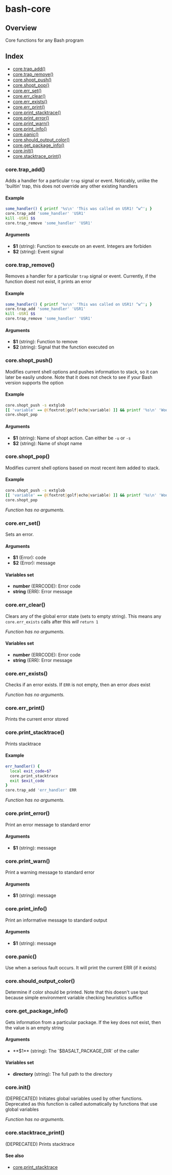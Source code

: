 # bash-core

## Overview

Core functions for any Bash program

## Index

* [core.trap_add()](#coretrap_add)
* [core.trap_remove()](#coretrap_remove)
* [core.shopt_push()](#coreshopt_push)
* [core.shopt_pop()](#coreshopt_pop)
* [core.err_set()](#coreerr_set)
* [core.err_clear()](#coreerr_clear)
* [core.err_exists()](#coreerr_exists)
* [core.err_print()](#coreerr_print)
* [core.print_stacktrace()](#coreprint_stacktrace)
* [core.print_error()](#coreprint_error)
* [core.print_warn()](#coreprint_warn)
* [core.print_info()](#coreprint_info)
* [core.panic()](#corepanic)
* [core.should_output_color()](#coreshould_output_color)
* [core.get_package_info()](#coreget_package_info)
* [core.init()](#coreinit)
* [core.stacktrace_print()](#corestacktrace_print)

### core.trap_add()

Adds a handler for a particular `trap` signal or event. Noticably,
unlike the 'builtin' trap, this does not override any other existing handlers

#### Example

```bash
some_handler() { printf '%s\n' 'This was called on USR1! ^w^'; }
core.trap_add 'some_handler' 'USR1'
kill -USR1 $$
core.trap_remove 'some_handler' 'USR1'
```

#### Arguments

* **$1** (string): Function to execute on an event. Integers are forbiden
* **$2** (string): Event signal

### core.trap_remove()

Removes a handler for a particular `trap` signal or event. Currently,
if the function doest not exist, it prints an error

#### Example

```bash
some_handler() { printf '%s\n' 'This was called on USR1! ^w^'; }
core.trap_add 'some_handler' 'USR1'
kill -USR1 $$
core.trap_remove 'some_handler' 'USR1'
```

#### Arguments

* **$1** (string): Function to remove
* **$2** (string): Signal that the function executed on

### core.shopt_push()

Modifies current shell options and pushes information to stack, so
it can later be easily undone. Note that it does not check to see if your Bash
version supports the option

#### Example

```bash
core.shopt_push -s extglob
[[ 'variable' == @(foxtrot|golf|echo|variable) ]] && printf '%s\n' 'Woof!'
core.shopt_pop
```

#### Arguments

* **$1** (string): Name of shopt action. Can either be `-u` or `-s`
* **$2** (string): Name of shopt name

### core.shopt_pop()

Modifies current shell options based on most recent item added to stack.

#### Example

```bash
core.shopt_push -s extglob
[[ 'variable' == @(foxtrot|golf|echo|variable) ]] && printf '%s\n' 'Woof!'
core.shopt_pop
```

_Function has no arguments._

### core.err_set()

Sets an error.

#### Arguments

* **$1** (Error): code
* **$2** (Error): message

#### Variables set

* **number** (ERRCODE): Error code
* **string** (ERR): Error message

### core.err_clear()

Clears any of the global error state (sets to empty string).
This means any `core.err_exists` calls after this _will_ `return 1`

_Function has no arguments._

#### Variables set

* **number** (ERRCODE): Error code
* **string** (ERR): Error message

### core.err_exists()

Checks if an error exists. If `ERR` is not empty, then an error
_does_ exist

_Function has no arguments._

### core.err_print()

Prints the current error stored

### core.print_stacktrace()

Prints stacktrace

#### Example

```bash
err_handler() {
  local exit_code=$?
  core.print_stacktrace
  exit $exit_code
}
core.trap_add 'err_handler' ERR
```

_Function has no arguments._

### core.print_error()

Print an error message to standard error

#### Arguments

* **$1** (string): message

### core.print_warn()

Print a warning message to standard error

#### Arguments

* **$1** (string): message

### core.print_info()

Print an informative message to standard output

#### Arguments

* **$1** (string): message

### core.panic()

Use when a serious fault occurs. It will print the current ERR (if it exists)

### core.should_output_color()

Determine if color should be printed. Note that this doesn't
use tput because simple environment variable checking heuristics suffice

### core.get_package_info()

Gets information from a particular package. If the key does not exist, then the value
is an empty string

#### Arguments

* **$1** (string): The `$BASALT_PACKAGE_DIR` of the caller

#### Variables set

* **directory** (string): The full path to the directory

### core.init()

(DEPRECATED) Initiates global variables used by other functions. Deprecated as
this function is called automatically by functions that use global variables

_Function has no arguments._

### core.stacktrace_print()

(DEPRECATED) Prints stacktrace

#### See also

* [core.print_stacktrace](#coreprint_stacktrace)

